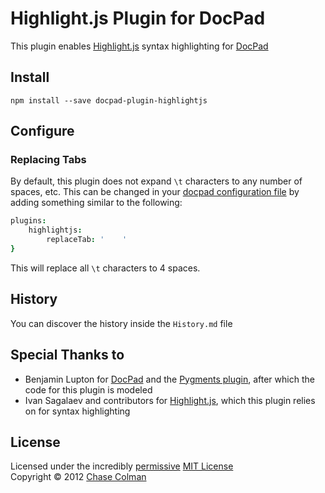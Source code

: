 # Highlight.js Plugin for DocPad
This plugin enables [Highlight.js](https://github.com/isagalaev/highlight.js) syntax highlighting for [DocPad](https://docpad.org)

## Install

```
npm install --save docpad-plugin-highlightjs
```

## Configure
### Replacing Tabs
By default, this plugin does not expand `\t` characters to any number of spaces, etc.
This can be changed in your [docpad configuration file](https://github.com/bevry/docpad/wiki/Configuration) by adding something similar to the following:
``` coffee
plugins:
	highlightjs:
		replaceTab: '    '
}
```
This will replace all `\t` characters to 4 spaces.

## History
You can discover the history inside the `History.md` file

## Special Thanks to
- Benjamin Lupton for [DocPad](https://docpad.org) and the [Pygments plugin](https://github.com/bevry/docpad-extras/tree/master/plugins/pygments), after which the code for this plugin is modeled
- Ivan Sagalaev and contributors for [Highlight.js](https://github.com/isagalaev/highlight.js), which this plugin relies on for syntax highlighting


## License
Licensed under the incredibly [permissive](http://en.wikipedia.org/wiki/Permissive_free_software_licence) [MIT License](http://creativecommons.org/licenses/MIT/)
<br/>Copyright &copy; 2012 [Chase Colman](http://thedev.infinityatlas.com)
